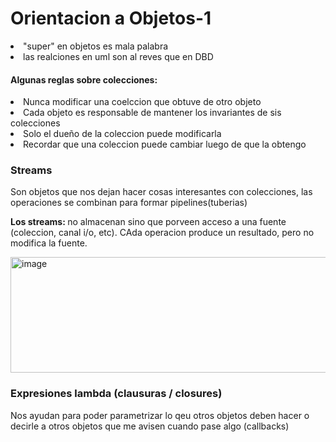 <h1> Orientacion a Objetos-1</h1
                              
<div>
  <li> "super" en objetos es mala palabra</li>
  <li> las realciones en uml son al reves que en DBD</li>
</div>
<div>
  
  <h4>Algunas reglas sobre colecciones: </h4>
  <li>Nunca modificar una coelccion que obtuve de otro objeto</li>
  <li> Cada objeto es responsable de mantener los invariantes de sis colecciones</li>
  <li>Solo el dueño de la coleccion puede modificarla</li>
  <li>Recordar que una coleccion puede cambiar luego de que la obtengo</li>
</div>
<div>
  <h3>Streams</h3>
  <p>Son objetos que nos dejan hacer cosas interesantes con colecciones, las operaciones se combinan para formar pipelines(tuberias)</p>
<p><b>Los streams: </b>  no almacenan sino que porveen acceso a una fuente (coleccion, canal i/o, etc). CAda operacion produce un resultado, pero no modifica la fuente.<p>
<img width="892" height="185" alt="image" src="https://github.com/user-attachments/assets/ed77f9af-fc6b-49ff-b82a-5b1441e7f767" />

  
  <h3>Expresiones lambda (clausuras / closures)</h2>
  <p>Nos ayudan para poder parametrizar lo qeu otros objetos deben hacer o decirle a otros objetos que me avisen cuando pase algo (callbacks)</p>
</div>

